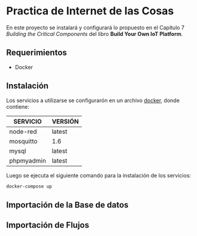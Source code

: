 # Practica de Internet de las Cosas
En este proyecto se instalará y configurará lo propuesto en el Capítulo 7 *Building the Critical Components* del libro **Build Your Own IoT Platform**.
## Requerimientos
- Docker

## Instalación

Los servicios a utilizarse se configurarón en un archivo [docker](docker-compose.yml), donde contiene:

| SERVICIO| VERSIÓN|
| ----- | ---- |
| node-red | latest|
| mosquitto| 1.6|
| mysql| latest|
| phpmyadmin| latest|

Luego se ejecuta el siguiente comando para la instalación de los servicios:
```bash
docker-compose up
```

## Importación de la Base de datos

## Importación de Flujos



